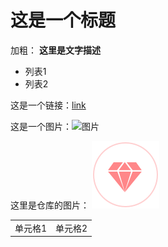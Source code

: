 # 这是一个标题

加粗： **这里是文字描述**


* 列表1
* 列表2


这是一个链接：[link](http://teal-front.github.io)

这是一个图片：![图片](https://gravatar.com/avatar/a8927e5ded3997df5ca376cbca8322f7?s=80&d=https://codepen.io/assets/avatars/user-avatar-80x80-bdcd44a3bfb9a5fd01eb8b86f9e033fa1a9897c3a15b33adfc2649a002dab1b6.png)

这里是仓库的图片： ![repo](./images/jifen.png)

<table>
  <tr>
    <td>单元格1 </td>
    <td>单元格2</td>
    </tr>
  
</table>
